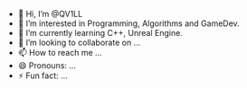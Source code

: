 - 👋 Hi, I’m @QV1LL
- 👀 I’m interested in Programming, Algorithms and GameDev.
- 🌱 I’m currently learning C++, Unreal Engine.
- 💞️ I’m looking to collaborate on ...
- 📫 How to reach me ...
- 😄 Pronouns: ...
- ⚡ Fun fact: ...

<!---
QV1LL/QV1LL is a ✨ special ✨ repository because its `README.md` (this file) appears on your GitHub profile.
You can click the Preview link to take a look at your changes.
--->
